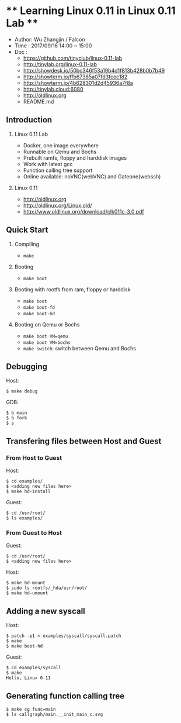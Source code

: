 
# ** Learning Linux 0.11 in Linux 0.11 Lab **

- Author: Wu Zhangjin / Falcon
- Time  : 2017/09/16 14:00 ~ 15:00
- Doc   :
    + <https://github.com/tinyclub/linux-0.11-lab>
    + <http://tinylab.org/linux-0.11-lab>
    + <http://showdesk.io/50bc346f53a19b4d1f813b428b0b7b49>
    + <http://showterm.io/ffb67385a07fd3fcec182>
    + <http://showterm.io/4b628301d2d45936a7f8a>
    + <http://tinylab.cloud:6080>
    + <http://oldlinux.org>
    + README.md

## Introduction

1. Linux 0.11 Lab
    - Docker, one image everywhere
    - Runnable on Qemu and Bochs
    - Prebuilt ramfs, floppy and harddisk images
    - Work with latest gcc
    - Function calling tree support
    - Online available: noVNC(webVNC) and Gateone(webssh)

2. Linux 0.11
    - <http://oldlinux.org>
    - <http://oldlinux.org/Linux.old/>
    - <http://www.oldlinux.org/download/clk011c-3.0.pdf>

## Quick Start

1. Compiling
    - `make`

2. Booting
    - `make boot`

3. Booting with rootfs from ram, floppy or harddisk
    - `make boot`
    - `make boot-fd`
    - `make boot-hd`

4. Booting on Qemu or Bochs
    - `make boot VM=qemu`
    - `make boot VM=bochs`
    - `make switch`: switch between Qemu and Bochs

## Debugging

Host:

    $ make debug

GDB:

    $ b main
    $ b fork
    $ s

## Transfering files between Host and Guest

### From Host to Guest

Host:

    $ cd examples/
    $ <adding new files here>
    $ make hd-install

Guest:

    $ cd /usr/root/
    $ ls examples/

### From Guest to Host

Guest:

    $ cd /usr/root/
    $ <adding new files here>

Host:

    $ make hd-mount
    $ sudo ls rootfs/_hda/usr/root/
    $ make hd-umount

## Adding a new syscall

Host:

    $ patch -p1 < examples/syscall/syscall.patch
    $ make
    $ make boot-hd

Guest:

    $ cd examples/syscall
    $ make
    Hello, Linux 0.11

## Generating function calling tree

    $ make cg func=main
    $ ls callgraph/main.__init_main_c.svg
